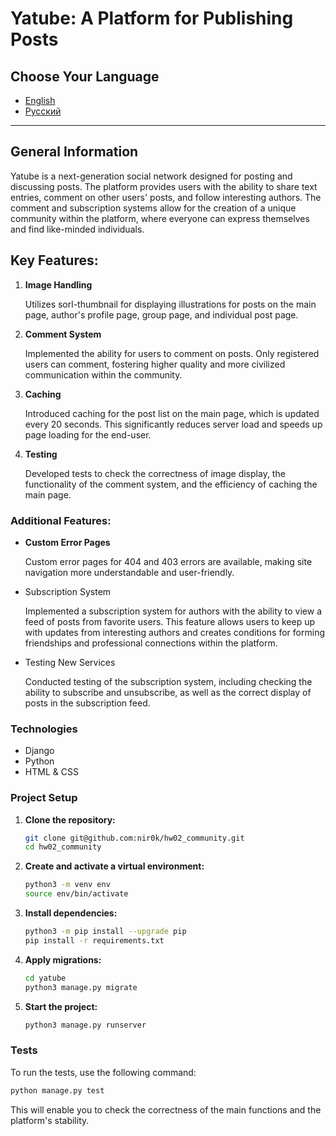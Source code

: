 # Yatube: A Platform for Publishing Posts

## Choose Your Language

- [English](README.md)
- [Русский](README.ru.md)

---

## General Information

Yatube is a next-generation social network designed for posting and discussing posts. The platform provides users with the ability to share text entries, comment on other users' posts, and follow interesting authors. The comment and subscription systems allow for the creation of a unique community within the platform, where everyone can express themselves and find like-minded individuals.

## Key Features:
1. **Image Handling**

    Utilizes sorl-thumbnail for displaying illustrations for posts on the main page, author's profile page, group page, and individual post page.

2. **Comment System**

    Implemented the ability for users to comment on posts. Only registered users can comment, fostering higher quality and more civilized communication within the community.

3. **Caching**

    Introduced caching for the post list on the main page, which is updated every 20 seconds. This significantly reduces server load and speeds up page loading for the end-user.

4. **Testing**

    Developed tests to check the correctness of image display, the functionality of the comment system, and the efficiency of caching the main page.

### Additional Features:
- **Custom Error Pages**

    Custom error pages for 404 and 403 errors are available, making site navigation more understandable and user-friendly.

- Subscription System

    Implemented a subscription system for authors with the ability to view a feed of posts from favorite users. This feature allows users to keep up with updates from interesting authors and creates conditions for forming friendships and professional connections within the platform.

- Testing New Services

    Conducted testing of the subscription system, including checking the ability to subscribe and unsubscribe, as well as the correct display of posts in the subscription feed.

### Technologies

- Django
- Python
- HTML & CSS

### Project Setup

1. **Clone the repository:**
    ```sh
    git clone git@github.com:nir0k/hw02_community.git
    cd hw02_community
    ```
2. **Create and activate a virtual environment:**
    ```sh
    python3 -m venv env
    source env/bin/activate
    ```
3. **Install dependencies:**
    ```sh
    python3 -m pip install --upgrade pip
    pip install -r requirements.txt
    ```
4. **Apply migrations:**
    ```sh
    cd yatube
    python3 manage.py migrate
    ```
5. **Start the project:**
    ```sh
    python3 manage.py runserver
    ```

### Tests
To run the tests, use the following command:
```sh
python manage.py test
```
This will enable you to check the correctness of the main functions and the platform's stability.